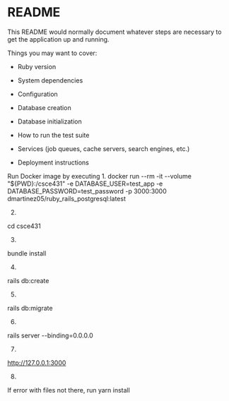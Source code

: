 # README

This README would normally document whatever steps are necessary to get the
application up and running.

Things you may want to cover:

* Ruby version

* System dependencies

* Configuration

* Database creation

* Database initialization

* How to run the test suite

* Services (job queues, cache servers, search engines, etc.)

* Deployment instructions

Run Docker image by executing 
1.
docker run --rm -it --volume "${PWD}:/csce431" -e DATABASE_USER=test_app -e DATABASE_PASSWORD=test_password -p 3000:3000 dmartinez05/ruby_rails_postgresql:latest 

2.
cd csce431

3.
bundle install

4.
rails db:create

5.
rails db:migrate

6.
rails server --binding=0.0.0.0

7.
http://127.0.0.1:3000

8.
If error with files not there, run yarn install